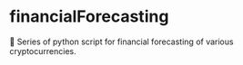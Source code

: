# financialForecasting
🐍 Series of python script for financial forecasting of various cryptocurrencies.
